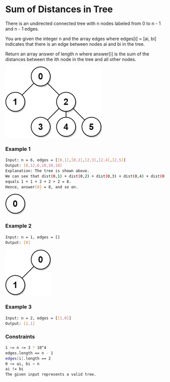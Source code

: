 # Sum of Distances in Tree

There is an undirected connected tree with n nodes labeled from 0 to n - 1 and n - 1 edges.

You are given the integer n and the array edges where edges[i] = [ai, bi] indicates that there is an edge between nodes ai and bi in the tree.

Return an array answer of length n where answer[i] is the sum of the distances between the ith node in the tree and all other nodes.

[![lc-sumdist1](lc-sumdist1.jpg)]()
### Example 1
```sh
Input: n = 6, edges = [[0,1],[0,2],[2,3],[2,4],[2,5]]
Output: [8,12,6,10,10,10]
Explanation: The tree is shown above.
We can see that dist(0,1) + dist(0,2) + dist(0,3) + dist(0,4) + dist(0,5)
equals 1 + 1 + 2 + 2 + 2 = 8.
Hence, answer[0] = 8, and so on.
```

[![lc-sumdist2](lc-sumdist2.jpg)]()
### Example 2
```sh
Input: n = 1, edges = []
Output: [0]
```

[![lc-sumdist3](lc-sumdist3.jpg)]()
### Example 3
```sh
Input: n = 2, edges = [[1,0]]
Output: [1,1]
```

### Constraints
```sh
1 <= n <= 3 * 10^4
edges.length == n - 1
edges[i].length == 2
0 <= ai, bi < n
ai != bi
The given input represents a valid tree.
```
